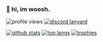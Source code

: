 ### 👋 hi, im woosh.

![profile views](https://komarev.com/ghpvc/?username=LetMeWoosh&color=blueviolet)
[![discord lanyard](https://lanyard-profile-readme.vercel.app/api/319132815016984577)](https://discord.com/users/319132815016984577)

[![github stats](https://github-readme-stats.vercel.app/api?username=LetMeWoosh&show_icons=true&theme=nord)](https://github.com/LetMeWoosh)
[![top langs](https://github-readme-stats.vercel.app/api/top-langs/?username=LetMeWoosh&theme=nord)](https://github.com/LetMeWoosh)
[![trophies](https://github-profile-trophy.vercel.app/?username=LetMeWoosh&theme=nord&margin-w=15&margin-h=1&column=6)](https://github.com/LetMeWoosh)
